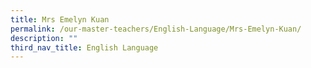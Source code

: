 ```yaml
---
title: Mrs Emelyn Kuan
permalink: /our-master-teachers/English-Language/Mrs-Emelyn-Kuan/
description: ""
third_nav_title: English Language
---
```

